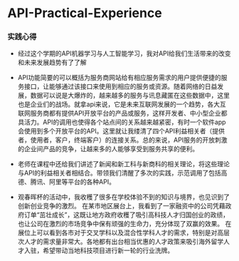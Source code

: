# API-Practical-Experience
### 实践心得
- 经过这个学期的API机器学习与人工智能学习，我对API给我们生活带来的改变和未来发展趋势有了了解

- API功能简要的可以概括为服务商网站给有相应服务需求的用户提供便捷的服务接口，让能够通过该接口来使用到相应的服务或资源。随着网络的日益发展，数据可以说是大爆炸的，越来越多的服务与讯息藏匿在这些数据中，这里也是企业们的战场。就拿api来说，它是未来互联网发展的一个趋势，各大互联网服务商都有提供API开放平台的产品或服务，这样开发者、中小型企业都具活力。API的调用也使得各个站点间的关系越来越紧密，有时一个软件app会使用到多个开放平台的API。这里就让我缕清了四个API利益相关者（提供者，使用者，客户，终端客户）的连接关系。总的来说，API服务的开放刺激的企业间产品的竞争，让越来多的人能够享受到服务共享的便利。

- 老师在课程中还给我们讲述了新闻和新工科与新商科的相关理论，将这些理论与API的利益相关者相结合。带领我们清醒了多次的实践，示范调用了包括高德、腾讯、阿里等平台的各种API。
- 观春晖杯的活动中，我收穫了很多在学校体验不到的知识与境界，也见识到了创新创业竞争的激烈。
在某市地区展台上，我看到了一家融资中的公司凭藉政府订单“茁壮成长”，这既让地方政府收穫了吸引高科技人才归国创业的政绩，也让公司在激烈的市场竞争中保有顽强的生命力，充分体现了双赢的效果。
在展位上可以看到各市对于交叉学科以及混合性学科人才的需求，特别是对高层次人才的需求量非常大。各地都有出台相当优惠的人才政策来吸引海外留学人才入驻，希望带动当地科技项目进行新一轮的行业洗牌。
